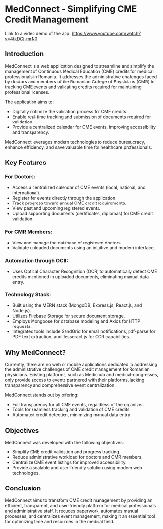# MedConnect - Simplifying CME Credit Management

Link to a video demo of the app: https://www.youtube.com/watch?v=4tkDCj-mrN0

## Introduction
MedConnect is a web application designed to streamline and simplify the management of Continuous Medical Education (CME) credits for medical professionals in Romania. It addresses the administrative challenges faced by doctors and members of the Romanian College of Physicians (CMR) in tracking CME events and validating credits required for maintaining professional licenses.

The application aims to:
- Digitally optimize the validation process for CME credits.
- Enable real-time tracking and submission of documents required for validation.
- Provide a centralized calendar for CME events, improving accessibility and transparency.

MedConnect leverages modern technologies to reduce bureaucracy, enhance efficiency, and save valuable time for healthcare professionals.

## Key Features
### For Doctors:
- Access a centralized calendar of CME events (local, national, and international).
- Register for events directly through the application.
- Track progress toward annual CME credit requirements.
- View past and upcoming registered events.
- Upload supporting documents (certificates, diplomas) for CME credit validation.

### For CMR Members:
- View and manage the database of registered doctors.
- Validate uploaded documents using an intuitive and modern interface.

### Automation through OCR:
- Uses Optical Character Recognition (OCR) to automatically detect CME credits mentioned in uploaded documents, eliminating manual data entry.

### Technology Stack:
- Built using the MERN stack (MongoDB, Express.js, React.js, and Node.js).
- Utilizes Firebase Storage for secure document storage.
- Employs Mongoose for database modeling and Axios for HTTP requests.
- Integrated tools include SendGrid for email notifications, pdf-parse for PDF text extraction, and Tesseract.js for OCR capabilities.

## Why MedConnect?
Currently, there are no web or mobile applications dedicated to addressing the administrative challenges of CME credit management for Romanian physicians. Existing platforms, such as Medichub and medical-congresses, only provide access to events partnered with their platforms, lacking transparency and comprehensive event centralization.

MedConnect stands out by offering:
- Full transparency for all CME events, regardless of the organizer.
- Tools for seamless tracking and validation of CME credits.
- Automated credit detection, minimizing manual data entry.

## Objectives
MedConnect was developed with the following objectives:
- Simplify CME credit validation and progress tracking.
- Reduce administrative workload for doctors and CMR members.
- Centralize CME event listings for improved accessibility.
- Provide a scalable and user-friendly solution using modern web technologies.

## Conclusion
MedConnect aims to transform CME credit management by providing an efficient, transparent, and user-friendly platform for medical professionals and administrative staff. It reduces paperwork, automates manual processes, and centralizes event management, making it an essential tool for optimizing time and resources in the medical field.

